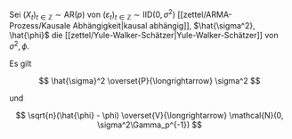 Sei $(X_t)_{t \in \mathbb{Z}} \sim \text{AR}(p)$ von $(\varepsilon_t)_{t \in \mathbb{Z}} \sim \text{IID}(0, \sigma^2)$ [[zettel/ARMA-Prozess/Kausale Abhängigkeit|kausal abhängig]], $\hat{\sigma^2}, \hat{\phi}$ die [[zettel/Yule-Walker-Schätzer|Yule-Walker-Schätzer]] von $\sigma^2, \phi$.

Es gilt

$$
	\hat{\sigma}^2 \overset{P}{\longrightarrow} \sigma^2
$$

und

$$
	\sqrt{n}(\hat{\phi} - \phi) \overset{V}{\longrightarrow} \mathcal{N}(0, \sigma^2\Gamma_p^{-1})
$$